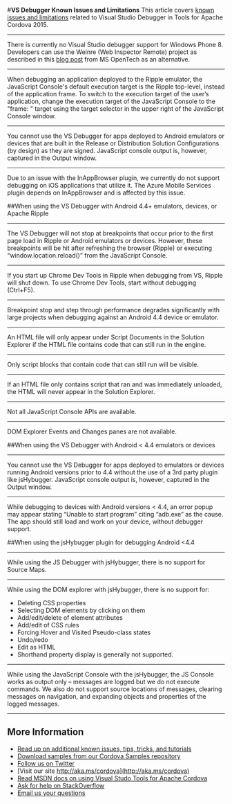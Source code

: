 #**VS Debugger Known Issues and Limitations**
This article covers [known issues and limitations](../Readme.md#knownissues) related to Visual Studio Debugger in Tools for Apache Cordova 2015. 

----------
There is currently no Visual Studio debugger support for Windows Phone 8. Developers can use the Weinre (Web Inspector Remote) project as described in this [blog post](http://msopentech.com/blog/2013/05/31/now-on-ie-and-firefox-debug-your-mobile-html5-page-remotely-with-weinre-web-inspector-remote/) from MS OpenTech as an alternative.

----------
When debugging an application deployed to the Ripple emulator, the JavaScript Console's default execution target is the Ripple top-level, instead of the application frame. To switch to the execution target of the user’s application, change the execution target of the JavaScript Console to the "frame: <application html page>" target using the target selector in the upper right of the JavaScript Console window.

----------
You cannot use the VS Debugger for apps deployed to Android emulators or devices that are built in the Release or Distribution Solution Configurations (by design) as they are signed. JavaScript console output is, however, captured in the Output window.

----------
Due to an issue with the InAppBrowser plugin, we currently do not support debugging on iOS applications that utilize it. The Azure Mobile Services plugin depends on InAppBrowser and is affected by this issue.

##When using the VS Debugger with Android 4.4+ emulators, devices, or Apache Ripple

----------
The VS Debugger will not stop at breakpoints that occur prior to the first page load in Ripple or Android emulators or devices. However, these breakpoints will be hit after refreshing the browser (Ripple) or executing “window.location.reload()” from the JavaScript Console.

----------
If you start up Chrome Dev Tools in Ripple when debugging from VS, Ripple will shut down. To use Chrome Dev Tools, start without debugging (Ctrl+F5).

----------
Breakpoint stop and step through performance degrades significantly with large projects when debugging against an Android 4.4 device or emulator.

----------
An HTML file will only appear under Script Documents in the Solution Explorer if the HTML file contains code that can still run in the engine.

----------
Only script blocks that contain code that can still run will be visible.

----------
If an HTML file only contains script that ran and was immediately unloaded, the HTML will never appear in the Solution Explorer.

----------
Not all JavaScript Console APIs are available.

----------
DOM Explorer Events and Changes panes are not available.

##When using the VS Debugger with Android < 4.4 emulators or devices

----------
You cannot use the VS Debugger for apps deployed to emulators or devices running Android versions prior to 4.4 without the use of a 3rd party plugin like jsHybugger. JavaScript console output is, however, captured in the Output window.

----------
While debugging to devices with Android versions < 4.4, an error popup may appear stating “Unable to start program” citing “adb.exe” as the cause. The app should still load and work on your device, without debugger support.

##When using the jsHybugger plugin for debugging Android <4.4

----------
While using the JS Debugger with jsHybugger, there is no support for Source Maps.

----------
While using the DOM explorer with jsHybugger, there is no support for:

 - Deleting CSS properties
 - Selecting DOM elements by clicking on them
 - Add/edit/delete of element attributes
 - Add/edit of CSS rules
 - Forcing Hover and Visited Pseudo-class states
 - Undo/redo
 - Edit as HTML
 - Shorthand property display is generally not supported.

----------
While using the JavaScript Console with the jsHybugger, the JS Console works as output only – messages are logged but we do not execute commands.  We also do not support source locations of messages, clearing messages on navigation, and expanding objects and properties of the logged messages.

----------
## More Information
* [Read up on additional known issues, tips, tricks, and tutorials](../Readme.md)
* [Download samples from our Cordova Samples repository](http://github.com/Microsoft/cordova-samples)
* [Follow us on Twitter](https://twitter.com/VSCordovaTools)
* [Visit our site http://aka.ms/cordova](http://aka.ms/cordova)
* [Read MSDN docs on using Visual Studo Tools for Apache Cordova](http://go.microsoft.com/fwlink/?LinkID=533794)
* [Ask for help on StackOverflow](http://stackoverflow.com/questions/tagged/visual-studio-cordova)
* [Email us your questions](mailto://multidevicehybridapp@microsoft.com)
